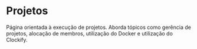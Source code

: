 # Projetos

Página orientada à execução de projetos. Aborda tópicos como gerência de projetos, alocação de membros, utilização do Docker e utilização do Clockify.
